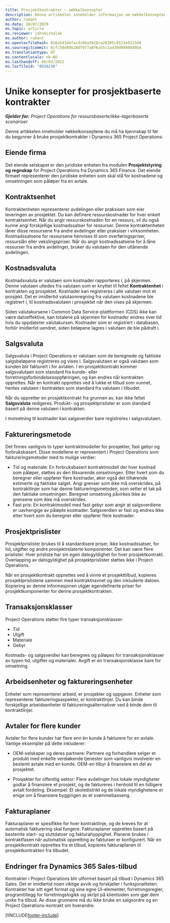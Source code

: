 ```yaml
---
title: Prosjektkontrakter – nøkkelkonsepter
description: Denne artikkelen inneholder informasjon om nøkkelkonseptene for prosjektkontrakter i Project Operations.
author: rumant
ms.date: 10/07/2020
ms.topic: article
ms.reviewer: johnmichalak
ms.author: rumant
ms.openlocfilehash: 016a5d1defacdc6ba5828ca26395c9123e9323d0
ms.sourcegitcommit: 6cfc50d89528df977a8f6a55c1ad39d99800d9b4
ms.translationtype: HT
ms.contentlocale: nb-NO
ms.lasthandoff: 06/03/2022
ms.locfileid: "8926236"
---
```

# <a name="concepts-unique-to-project-based-contracts"></a>Unike konsepter for prosjektbaserte kontrakter

_**Gjelder for:** Project Operations for ressursbaserte/ikke-lagerbaserte scenarioer_



Denne artikkelen inneholder nøkkelkonseptene du må ha kjennskap til før du begynner å bruke prosjektkontrakter i Dynamics 365 Project Operations:

## <a name="owning-company"></a>Eiende firma

Det eiende selskapet er den juridiske enheten fra modulen **Prosjektstyring og regnskap** for Project Operations fra Dynamics 365 Finance. Det eiende firmaet representerer den juridiske enheten som skal stå for kostnadene og omsetningen som påløper fra en avtale.

## <a name="contracting-unit"></a>Kontraktsenhet

Kontraktenheten representerer avdelingen eller praksisen som eier leveringen av prosjektet. Du kan definere ressurskostnader for hver enkelt kontraktsenhet. Når du angir ressurskostnaden for en ressurs, vil du også kunne angi forskjellige kostnadssatser for ressurser. Denne kontraktenheten låner disse ressursene fra andre avdelinger eller praksiser i virksomheten. Kostnadssatsene for ressursene henvises til som overføringspriser, ressurslån eller vekslingspriser. Når du angir kostnadssatsene for å låne ressurser fra andre avdelinger, bruker du valutaen for den utlånende avdelingen.

## <a name="cost-currency"></a>Kostnadsvaluta

Kostnadsvaluta er valutaen som kostnader rapporteres i, på skjermen. Denne valutaen utledes fra valutaen som er knyttet til feltet **Kontraktenhet** i kontrakten og prosjektet. Kostnader kan registreres i alle valutaer mot et prosjekt. Det er imidlertid valutaomregning fra valutaen kostnadene ble registrert i, til kostnadsvalutaen i prosjektet når den vises på skjermen.

Siden valutakursene i Common Data Service-plattformen (CDS) ikke kan være datoeffektive, kan totalene på skjermen for kostnader endres over tid hvis du oppdaterer valutakursen. Kostnader som er registrert i databasen, forblir imidlertid uendret, siden beløpene lagres i valutaen de ble pådratt i.

## <a name="sales-currency"></a>Salgsvaluta

Salgsvaluta i Project Operations er valutaen som de beregnede og faktiske salgsbeløpene registreres og vises i. Salgsvalutaen er også valutaen som kunden blir fakturert i for avtalen. I en prosjektkontrakt kommer salgsvalutaen som standard fra kunde- eller forretningsforbindelsesoppføringen, og kan endres når kontrakten opprettes. Når en kontrakt opprettes ved å lukke et tilbud som vunnet, hentes valutaen i kontrakten som standard fra valutaen i tilbudet.

Når du oppretter en prosjektkontrakt fra grunnen av, kan ikke feltet **Salgsvaluta** redigeres. Produkt- og prosjektprislister er som standard basert på denne valutaen i kontrakten.

I motsetning til kostnader kan salgsverdier bare registreres i salgsvalutaen.

## <a name="billing-method"></a>Faktureringsmetode

Det finnes vanligvis to typer kontraktmodeller for prosjekter, fast gebyr og forbruksbasert. Disse modellene er representert i Project Operations som faktureringsmetoder med to mulige verdier:

- Tid og materiale: En forbruksbasert kontraktmodell der hver kostnad som påløper, støttes av den tilsvarende omsetningen. Etter hvert som du beregner eller oppfører flere kostnader, øker også det tilhørende estimerte og faktiske salget. Angi grenser som ikke må overskrides, på kontraktlinjer som har denne faktureringsmetoden, som setter et tak på den faktiske omsetningen. Beregnet omsetning påvirkes ikke av grensene som ikke må overskrides.
- Fast pris: En kontraktmodell med fast gebyr som angir at salgsverdiene er uavhengige av påløpte kostnader. Salgsverdien er fast og endres ikke etter hvert som du beregner eller oppfører flere kostnader.

## <a name="project-price-lists"></a>Prosjektprislister

Prosjektprislister brukes til å standardisere priser, ikke kostnadssatser, for tid, utgifter og andre prosjektrelaterte komponenter. Det kan være flere prislister. Hver prisliste har sin egen datogyldighet for hver prosjektkontrakt. Overlapping av datogyldighet på prosjektprislister støttes ikke i Project Operations.

Når en prosjektkontrakt opprettes ved å vinne et prosjekttilbud, kopieres prosjektprislistene sammen med kontraktnavnet og den inkluderte datoen. Kopiering av denne informasjonen utgjør egendefinerte priser for prosjektkomponenter for denne prosjektkontrakten.

## <a name="transaction-classes"></a>Transaksjonsklasser

Project Operations støtter fire typer transaksjonsklasser:

- Tid
- Utgift
- Materiale
- Gebyr

Kostnads- og salgsverdier kan beregnes og påløpes for transaksjonsklasser av typen tid, utgifter og materialer. Avgift er en transaksjonsklasse bare for omsetning.

## <a name="work-entities-and-billing-entities"></a>Arbeidsenheter og faktureringsenheter

Enheter som representerer arbeid, er prosjekter og oppgaver. Enheter som representerer faktureringsaspekter, er kontraktlinjer. Du kan binde forskjellige arbeidsenheter til faktureringsalternativer ved å binde dem til kontraktlinjer.

## <a name="multi-customer-deals"></a>Avtaler for flere kunder

Avtaler for flere kunder har flere enn én kunde å fakturere for en avtale. Vanlige eksempler på dette inkluderer:

- OEM-selskaper og deres partnere: Partnere og forhandlere selger et produkt med enkelte verdiøkende tjenester som vanligvis involverer en bestemt avtale med en kunde. OEM-en tilbyr å finansiere en del av prosjektet. 

- Prosjekter for offentlig sektor: Flere avdelinger hos lokale myndigheter godtar å finansiere et prosjekt, og de faktureres i henhold til en tidligere avtalt fordeling. Eksempel: Et skoledistrikt og de lokale myndighetene er enige om å finansiere byggingen av et svømmebasseng.

## <a name="invoice-schedules"></a>Fakturaplaner

Fakturaplaner er spesifikke for hver kontraktlinje, og de kreves for at automatisk fakturering skal fungere. Fakturaplaner opprettes basert på bestemte start- og sluttdatoer og fakturahyppighet. Planene brukes i kontraktfasen når automatisk oppretting av fakturaer er konfigurert. Når en prosjektkontrakt opprettes fra et tilbud, kopieres fakturaplanen til prosjektkontrakten fra tilbudet.

## <a name="changes-from-dynamics-365-sales-orders"></a>Endringer fra Dynamics 365 Sales-tilbud

Kontrakter i Project Operations blir utformet basert på tilbud i Dynamics 365 Sales. Det er imidlertid noen viktige avvik og forskjeller i funksjonaliteten. Kontrakter har sitt eget format og sine egne UI-elementer, forretningsregler, programtillegg for forretningslogikk og skript på klientsiden som gjør dem unike fra tilbud. Av disse grunnene må du ikke bruke en salgsordre og en Project Operations-kontrakt om hverandre.


[!INCLUDE[footer-include](../includes/footer-banner.md)]
